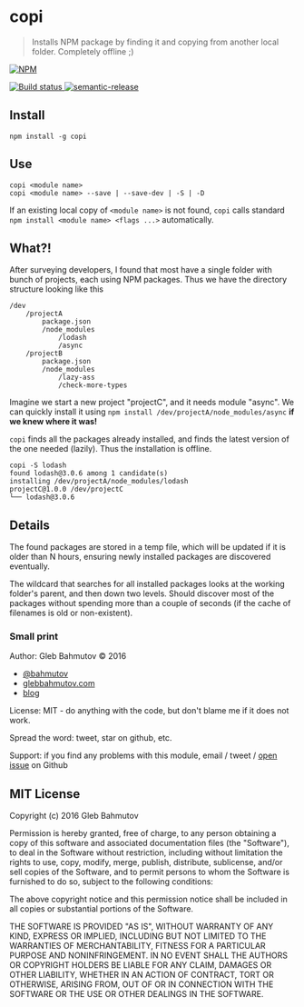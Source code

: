 # copi
> Installs NPM package by finding it and copying from another local folder. Completely offline ;)

[![NPM][copi-icon] ][copi-url]

[![Build status][copi-ci-image] ][copi-ci-url]
[![semantic-release][semantic-image] ][semantic-url]

## Install

    npm install -g copi

## Use

    copi <module name>
    copi <module name> --save | --save-dev | -S | -D

If an existing local copy of `<module name>` is not found, `copi` calls standard
`npm install <module name> <flags ...>` automatically.

## What?!

After surveying developers, I found that most have a single folder with bunch of projects,
each using NPM packages. Thus we have the directory structure looking like this

    /dev
        /projectA
            package.json
            /node_modules
                /lodash
                /async
        /projectB
            package.json
            /node_modules
                /lazy-ass
                /check-more-types

Imagine we start a new project "projectC", and it needs module "async". We can quickly
install it using `npm install /dev/projectA/node_modules/async` **if we knew where it was!**

`copi` finds all the packages already installed, and finds the latest version of the one
needed (lazily). Thus the installation is offline.

    copi -S lodash
    found lodash@3.0.6 among 1 candidate(s)
    installing /dev/projectA/node_modules/lodash
    projectC@1.0.0 /dev/projectC
    └── lodash@3.0.6

## Details

The found packages are stored in a temp file, which will be updated if it is older than N hours,
ensuring newly installed packages are discovered eventually.

The wildcard that searches for all installed packages looks at the working folder's parent,
and then down two levels. Should discover most of the packages without spending more than a
couple of seconds (if the cache of filenames is old or non-existent).

### Small print

Author: Gleb Bahmutov &copy; 2016

* [@bahmutov](https://twitter.com/bahmutov)
* [glebbahmutov.com](http://glebbahmutov.com)
* [blog](http://glebbahmutov.com/blog/)

License: MIT - do anything with the code, but don't blame me if it does not work.

Spread the word: tweet, star on github, etc.

Support: if you find any problems with this module, email / tweet /
[open issue](https://github.com/bahmutov/copi/issues) on Github

## MIT License

Copyright (c) 2016 Gleb Bahmutov

Permission is hereby granted, free of charge, to any person
obtaining a copy of this software and associated documentation
files (the "Software"), to deal in the Software without
restriction, including without limitation the rights to use,
copy, modify, merge, publish, distribute, sublicense, and/or sell
copies of the Software, and to permit persons to whom the
Software is furnished to do so, subject to the following
conditions:

The above copyright notice and this permission notice shall be
included in all copies or substantial portions of the Software.

THE SOFTWARE IS PROVIDED "AS IS", WITHOUT WARRANTY OF ANY KIND,
EXPRESS OR IMPLIED, INCLUDING BUT NOT LIMITED TO THE WARRANTIES
OF MERCHANTABILITY, FITNESS FOR A PARTICULAR PURPOSE AND
NONINFRINGEMENT. IN NO EVENT SHALL THE AUTHORS OR COPYRIGHT
HOLDERS BE LIABLE FOR ANY CLAIM, DAMAGES OR OTHER LIABILITY,
WHETHER IN AN ACTION OF CONTRACT, TORT OR OTHERWISE, ARISING
FROM, OUT OF OR IN CONNECTION WITH THE SOFTWARE OR THE USE OR
OTHER DEALINGS IN THE SOFTWARE.

[copi-icon]: https://nodei.co/npm/copi.png?downloads=true
[copi-url]: https://npmjs.org/package/copi
[copi-ci-image]: https://travis-ci.org/bahmutov/copi.png?branch=master
[copi-ci-url]: https://travis-ci.org/bahmutov/copi
[semantic-image]: https://img.shields.io/badge/%20%20%F0%9F%93%A6%F0%9F%9A%80-semantic--release-e10079.svg
[semantic-url]: https://github.com/semantic-release/semantic-release
